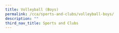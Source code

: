 ```yaml
---
title: Volleyball (Boys)
permalink: /cca/sports-and-clubs/volleyball-boys/
description: ""
third_nav_title: Sports and Clubs
---
```

